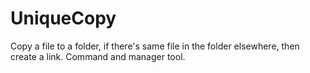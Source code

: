 # UniqueCopy
Copy a file to a folder, if there's same file in the folder elsewhere, then create a link. Command and manager tool.
